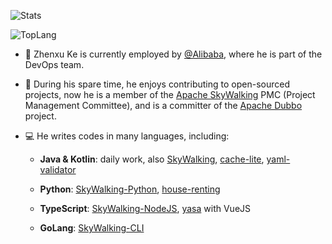 ![Stats](https://github-readme-stats.vercel.app/api?username=kezhenxu94&show_icons=true)

![TopLang](https://github-readme-stats.vercel.app/api/top-langs/?username=kezhenxu94&layout=compact&card_width=494)

- 🔭 Zhenxu Ke is currently employed by [@Alibaba](https://github.com/alibaba), where he is part of the DevOps team.

- 🌱 During his spare time, he enjoys contributing to open-sourced projects, now he is a member of the [Apache SkyWalking](https://github.com/apache/skywalking) PMC (Project Management Committee), and is a committer of the [Apache Dubbo](https://github.com/apache/dubbo) project.

- 💻 He writes codes in many languages, including:

    - **Java & Kotlin**: daily work, also [SkyWalking](http://github.com/apache/skywalking), [cache-lite](http://github.com/kezhenxu94/cache-lite), [yaml-validator](https://github.com/yaml-validator/yaml-validator)

    - **Python**: [SkyWalking-Python](http://github.com/apache/skywalking-python), [house-renting](http://github.com/kezhenxu94/house-renting)

    - **TypeScript**: [SkyWalking-NodeJS](https://github.com/apache/skywalking-nodejs/), [yasa](http://github.com/yasa-org/yasa) with VueJS

    - **GoLang**: [SkyWalking-CLI](http://github.com/apache/skywalking-cli)

